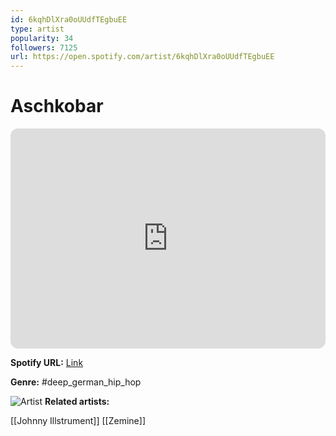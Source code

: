 ```yaml
---
id: 6kqhDlXra0oUUdfTEgbuEE
type: artist
popularity: 34
followers: 7125
url: https://open.spotify.com/artist/6kqhDlXra0oUUdfTEgbuEE
---
```

# Aschkobar

<iframe style="border-radius:12px" src="https://open.spotify.com/embed/artist/6kqhDlXra0oUUdfTEgbuEE" width="100%" height="352" frameBorder="0" allowfullscreen="" allow="autoplay; clipboard-write; encrypted-media; fullscreen; picture-in-picture" loading="lazy"></iframe>

**Spotify URL:** [Link](https://open.spotify.com/artist/6kqhDlXra0oUUdfTEgbuEE)

**Genre:**  #deep_german_hip_hop

![Artist](https://i.scdn.co/image/ab6761610000e5ebd0a9195d58a2cc6fed1db4df)
**Related artists:**

[[Johnny Illstrument]]
[[Zemine]]
